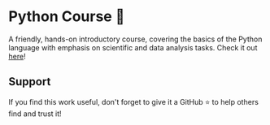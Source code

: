 
# Python Course 🐍
A friendly, hands-on introductory course, covering the basics of the Python language with emphasis on scientific and data analysis tasks.
Check it out [here](https://fabridamicelli.github.io/python-course/)!

## Support
If you find this work useful, don't forget to give it a GitHub ⭐ to help others find and trust it!
